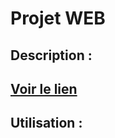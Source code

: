 # Projet WEB 

## Description :

## [Voir le lien](https://phildaiguille.github.io/PhotoPhoton/)

## Utilisation :


